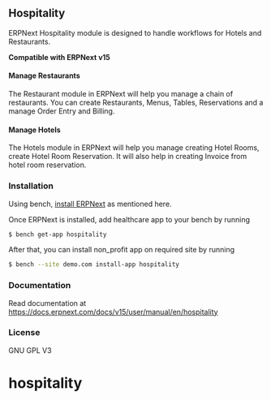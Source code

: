 ## Hospitality

ERPNext Hospitality module is designed to handle workflows for Hotels and Restaurants.

**Compatible with ERPNext v15**


#### Manage Restaurants

The Restaurant module in ERPNext will help you manage a chain of restaurants. You can create Restaurants, Menus, Tables, Reservations and a manage Order Entry and Billing.

#### Manage Hotels

The Hotels module in ERPNext will help you manage creating Hotel Rooms, create Hotel Room Reservation. It will also help in creating Invoice from hotel room reservation.


### Installation

Using bench, [install ERPNext](https://github.com/frappe/bench#installation) as mentioned here.

Once ERPNext is installed, add healthcare app to your bench by running

```sh
$ bench get-app hospitality
```

After that, you can install non_profit app on required site by running

```sh
$ bench --site demo.com install-app hospitality
```


### Documentation

Read documentation at https://docs.erpnext.com/docs/v15/user/manual/en/hospitality


### License

GNU GPL V3
# hospitality
